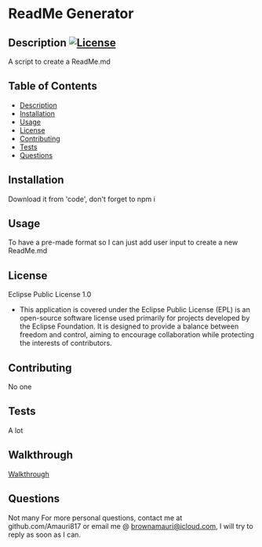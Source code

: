 # ReadMe Generator

## Description [![License](https://img.shields.io/badge/License-EPL_1.0-red.svg)](https://opensource.org/licenses/EPL-1.0)
A script to create a ReadMe.md

## Table of Contents
- [Description](#description)
- [Installation](#installation)
- [Usage](#usage)
- [License](#license)
- [Contributing](#contributing)
- [Tests](#tests)
- [Questions](#questions)

## Installation
Download it from 'code', don't forget to npm i

## Usage
To have a pre-made format so I can just add user input to create a new ReadMe.md

## License
Eclipse Public License 1.0 
 - This application is covered under the Eclipse Public License (EPL) is an open-source software license used primarily for projects developed by the Eclipse Foundation. It is designed to provide a balance between freedom and control, aiming to encourage collaboration while protecting the interests of contributors.


## Contributing
No one

## Tests
A lot

## Walkthrough
[Walkthrough](https://drive.google.com/file/d/1FCUuSwZvc5UVZC6KiBhhd7-_lSa_GTdr/view?usp=sharing)

## Questions
Not many
For more personal questions, contact me at github.com/Amauri817
or email me @ brownamauri@icloud.com, I will try to reply as soon as I can.
    